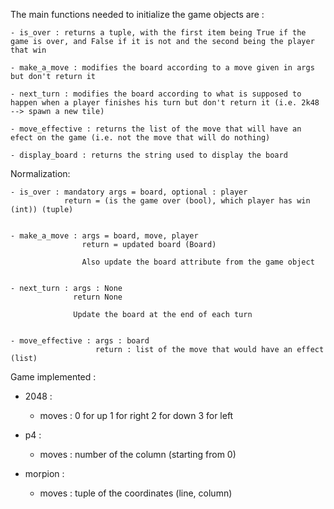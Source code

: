 The main functions needed to initialize the game objects are :

    - is_over : returns a tuple, with the first item being True if the game is over, and False if it is not and the second being the player that win

    - make_a_move : modifies the board according to a move given in args but don't return it

    - next_turn : modifies the board according to what is supposed to happen when a player finishes his turn but don't return it (i.e. 2k48 --> spawn a new tile)

    - move_effective : returns the list of the move that will have an efect on the game (i.e. not the move that will do nothing)

    - display_board : returns the string used to display the board

Normalization:

    - is_over : mandatory args = board, optional : player
                return = (is the game over (bool), which player has win (int)) (tuple)


    - make_a_move : args = board, move, player
                    return = updated board (Board)

                    Also update the board attribute from the game object


    - next_turn : args : None
                  return None

                  Update the board at the end of each turn


    - move_effective : args : board
                       return : list of the move that would have an effect (list)


Game implemented :

  - 2048 :

      - moves : 0 for up
                1 for right
                2 for down
                3 for left

  - p4 :

      - moves : number of the column (starting from 0)

  - morpion :
  
      - moves : tuple of the coordinates (line, column)

